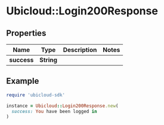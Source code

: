 # Ubicloud::Login200Response

## Properties

| Name | Type | Description | Notes |
| ---- | ---- | ----------- | ----- |
| **success** | **String** |  |  |

## Example

```ruby
require 'ubicloud-sdk'

instance = Ubicloud::Login200Response.new(
  success: You have been logged in
)
```

